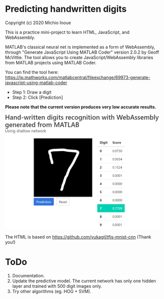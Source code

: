 # Predicting handwritten digits
Copyright (c) 2020 Michio Inoue

This is a practice mini-project to learn HTML, JavaScript, and WebAssembly.

MATLAB's classical neural net is implemented as a form of WebAssembly, through "Generate JavaScript Using MATLAB Coder" version 2.0.2 by Geoff McVittie. The tool allows you to create JavaScript/WebAssembly libraries from MATLAB projects using MATLAB Coder.

You can find the tool here:
https://jp.mathworks.com/matlabcentral/fileexchange/69973-generate-javascript-using-matlab-coder


- Step 1: Draw a digit 
- Step 2: Click [Prediction]

**Please note that the current version produces very low accurate results.**

![Step1toStep2](image/predicting7_capture.PNG)

The HTML is based on https://github.com/yukagil/tfjs-mnist-cnn (Thank you!)

# ToDo
1. Documentation.
1. Update the predictive model. The current network has only one hidden layer and trained with 500 digit images only.
2. Try other algorithms (eg. HOG + SVM).
